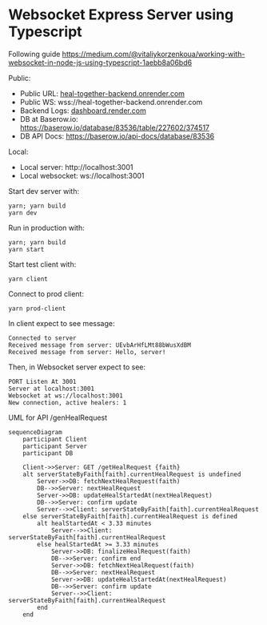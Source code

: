 # Websocket Express Server using Typescript

Following guide https://medium.com/@vitaliykorzenkoua/working-with-websocket-in-node-js-using-typescript-1aebb8a06bd6

Public:

- Public URL: [heal-together-backend.onrender.com](https://heal-together-backend.onrender.com)
- Public WS: wss://heal-together-backend.onrender.com
- Backend Logs: [dashboard.render.com](https://dashboard.render.com/web/srv-clpm8map0o1s73ban9q0/logs)
- DB at Baserow.io: https://baserow.io/database/83536/table/227602/374517
- DB API Docs: https://baserow.io/api-docs/database/83536

Local:

- Local server: http://localhost:3001
- Local websocket: ws://localhost:3001

Start dev server with:

```
yarn; yarn build
yarn dev
```

Run in production with:

```
yarn; yarn build
yarn start
```

Start test client with:

```
yarn client
```

Connect to prod client:

```
yarn prod-client
```

In client expect to see message:

```
Connected to server
Received message from server: UEvbArHfLMt88bWusXdBM
Received message from server: Hello, server!
```

Then, in Websocket server expect to see:

```
PORT Listen At 3001
Server at localhost:3001
Websocket at ws://localhost:3001
New connection, active healers: 1
```

UML for API /genHealRequest

```mermaid
sequenceDiagram
    participant Client
    participant Server
    participant DB

    Client->>Server: GET /getHealRequest {faith}
    alt serverStateByFaith[faith].currentHealRequest is undefined
        Server->>DB: fetchNextHealRequest(faith)
        DB-->>Server: nextHealRequest
        Server->>DB: updateHealStartedAt(nextHealRequest)
        DB-->>Server: confirm update
        Server-->>Client: serverStateByFaith[faith].currentHealRequest
    else serverStateByFaith[faith].currentHealRequest is defined
        alt healStartedAt < 3.33 minutes
            Server-->>Client: serverStateByFaith[faith].currentHealRequest
        else healStartedAt >= 3.33 minutes
            Server->>DB: finalizeHealRequest(faith)
            DB-->>Server: confirm end
            Server->>DB: fetchNextHealRequest(faith)
            DB-->>Server: nextHealRequest
            Server->>DB: updateHealStartedAt(nextHealRequest)
            DB-->>Server: confirm update
            Server-->>Client: serverStateByFaith[faith].currentHealRequest
        end
    end
```
